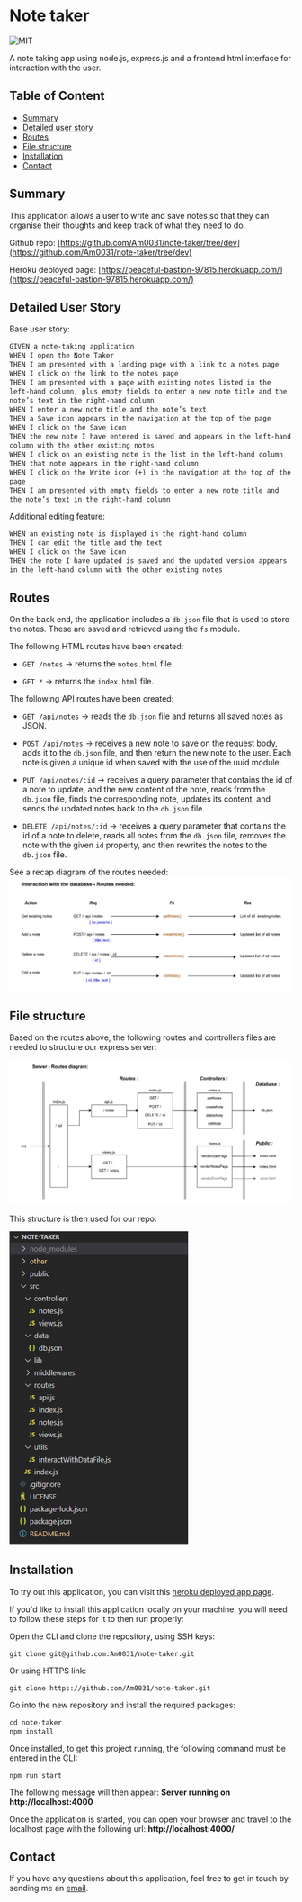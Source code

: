 # Note taker

![MIT](https://img.shields.io/badge/License-MIT-blue)

A note taking app using node.js, express.js and a frontend html interface for interaction with the user.

## Table of Content

- [Summary](#summary)
- [Detailed user story](#detailed-user-story)
- [Routes](#routes)
- [File structure](#file-structure)
- [Installation](#installation)
- [Contact](#contact)

## Summary

This application allows a user to write and save notes so that they can organise their thoughts and keep track of what they need to do.

Github repo: [https://github.com/Am0031/note-taker/tree/dev](https://github.com/Am0031/note-taker/tree/dev)

Heroku deployed page: [https://peaceful-bastion-97815.herokuapp.com/](https://peaceful-bastion-97815.herokuapp.com/)

## Detailed User Story

Base user story:

```
GIVEN a note-taking application
WHEN I open the Note Taker
THEN I am presented with a landing page with a link to a notes page
WHEN I click on the link to the notes page
THEN I am presented with a page with existing notes listed in the left-hand column, plus empty fields to enter a new note title and the note’s text in the right-hand column
WHEN I enter a new note title and the note’s text
THEN a Save icon appears in the navigation at the top of the page
WHEN I click on the Save icon
THEN the new note I have entered is saved and appears in the left-hand column with the other existing notes
WHEN I click on an existing note in the list in the left-hand column
THEN that note appears in the right-hand column
WHEN I click on the Write icon (+) in the navigation at the top of the page
THEN I am presented with empty fields to enter a new note title and the note’s text in the right-hand column
```

Additional editing feature:

```
WHEN an existing note is displayed in the right-hand column
THEN I can edit the title and the text
WHEN I click on the Save icon
THEN the note I have updated is saved and the updated version appears in the left-hand column with the other existing notes
```

## Routes

On the back end, the application includes a `db.json` file that is used to store the notes. These are saved and retrieved using the `fs` module.

The following HTML routes have been created:

- `GET /notes` -> returns the `notes.html` file.

- `GET *` -> returns the `index.html` file.

The following API routes have been created:

- `GET /api/notes` -> reads the `db.json` file and returns all saved notes as JSON.

- `POST /api/notes` -> receives a new note to save on the request body, adds it to the `db.json` file, and then return the new note to the user. Each note is given a unique id when saved with the use of the uuid module.

- `PUT /api/notes/:id` -> receives a query parameter that contains the id of a note to update, and the new content of the note, reads from the `db.json` file, finds the corresponding note, updates its content, and sends the updated notes back to the `db.json` file.

- `DELETE /api/notes/:id` -> receives a query parameter that contains the id of a note to delete, reads all notes from the `db.json` file, removes the note with the given `id` property, and then rewrites the notes to the `db.json` file.

See a recap diagram of the routes needed:
![Routes](./other/screenshot-routes.png)

## File structure

Based on the routes above, the following routes and controllers files are needed to structure our express server:

![Server](./other/screenshot-server.png)

This structure is then used for our repo:

![Server](./other/screenshot-repo.png)

## Installation

To try out this application, you can visit this [heroku deployed app page](https://peaceful-bastion-97815.herokuapp.com/).

If you'd like to install this application locally on your machine, you will need to follow these steps for it to then run properly:

Open the CLI and clone the repository, using SSH keys:

```
git clone git@github.com:Am0031/note-taker.git
```

Or using HTTPS link:

```
git clone https://github.com/Am0031/note-taker.git
```

Go into the new repository and install the required packages:

```
cd note-taker
npm install
```

Once installed, to get this project running, the following command must be entered in the CLI:

```
npm run start
```

The following message will then appear: **Server running on http://localhost:4000**

Once the application is started, you can open your browser and travel to the localhost page with the following url: **http://localhost:4000/**

## Contact

If you have any questions about this application, feel free to get in touch by sending me an [email](mailto:amelie.pira@gmail.com).
